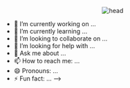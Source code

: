 <div align=center>
  
![head](https://capsule-render.vercel.app/api?type=egg&height=300&color=gradient&text=Sarah's%20Guithub&fontSize=70&desc=ENGLISH%20%20%20and%20TECHEDUCATION&descAlign=52&descAlignY=54&fontAlign=51&fontAlignY=35&animation=twinkling)

</div>




- 🔭 I’m currently working on ...
- 🌱 I’m currently learning ...
- 👯 I’m looking to collaborate on ...
- 🤔 I’m looking for help with ...
- 💬 Ask me about ...
- 📫 How to reach me: ...
- 😄 Pronouns: ...
- ⚡ Fun fact: ...
-->
